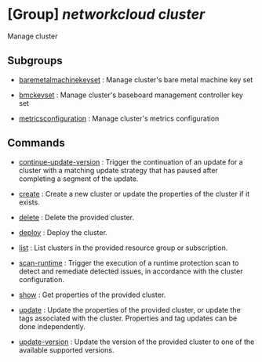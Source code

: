 # [Group] _networkcloud cluster_

Manage cluster

## Subgroups

- [baremetalmachinekeyset](/Commands/networkcloud/cluster/baremetalmachinekeyset/readme.md)
: Manage cluster's bare metal machine key set

- [bmckeyset](/Commands/networkcloud/cluster/bmckeyset/readme.md)
: Manage cluster's baseboard management controller key set

- [metricsconfiguration](/Commands/networkcloud/cluster/metricsconfiguration/readme.md)
: Manage cluster's metrics configuration

## Commands

- [continue-update-version](/Commands/networkcloud/cluster/_continue-update-version.md)
: Trigger the continuation of an update for a cluster with a matching update strategy that has paused after completing a segment of the update.

- [create](/Commands/networkcloud/cluster/_create.md)
: Create a new cluster or update the properties of the cluster if it exists.

- [delete](/Commands/networkcloud/cluster/_delete.md)
: Delete the provided cluster.

- [deploy](/Commands/networkcloud/cluster/_deploy.md)
: Deploy the cluster.

- [list](/Commands/networkcloud/cluster/_list.md)
: List clusters in the provided resource group or subscription.

- [scan-runtime](/Commands/networkcloud/cluster/_scan-runtime.md)
: Trigger the execution of a runtime protection scan to detect and remediate detected issues, in accordance with the cluster configuration.

- [show](/Commands/networkcloud/cluster/_show.md)
: Get properties of the provided cluster.

- [update](/Commands/networkcloud/cluster/_update.md)
: Update the properties of the provided cluster, or update the tags associated with the cluster. Properties and tag updates can be done independently.

- [update-version](/Commands/networkcloud/cluster/_update-version.md)
: Update the version of the provided cluster to one of the available supported versions.
